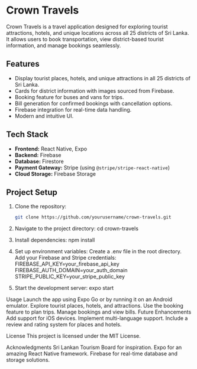 # Crown Travels

Crown Travels is a travel application designed for exploring tourist attractions, hotels, and unique locations across all 25 districts of Sri Lanka. It allows users to book transportation, view district-based tourist information, and manage bookings seamlessly.

## Features

- Display tourist places, hotels, and unique attractions in all 25 districts of Sri Lanka.
- Cards for district information with images sourced from Firebase.
- Booking feature for buses and vans for trips.
- Bill generation for confirmed bookings with cancellation options.
- Firebase integration for real-time data handling.
- Modern and intuitive UI.

## Tech Stack

- **Frontend:** React Native, Expo
- **Backend:** Firebase
- **Database:** Firestore
- **Payment Gateway:** Stripe (using `@stripe/stripe-react-native`)
- **Cloud Storage:** Firebase Storage

## Project Setup

1. Clone the repository:
   ```bash
   git clone https://github.com/yourusername/crown-travels.git

2. Navigate to the project directory:
   cd crown-travels

3. Install dependencies:
   npm install

4. Set up environment variables:
  Create a .env file in the root directory.
  Add your Firebase and Stripe credentials:
  FIREBASE_API_KEY=your_firebase_api_key
  FIREBASE_AUTH_DOMAIN=your_auth_domain
  STRIPE_PUBLIC_KEY=your_stripe_public_key

5. Start the development server:
  expo start

Usage
  Launch the app using Expo Go or by running it on an Android emulator.
  Explore tourist places, hotels, and attractions.
  Use the booking feature to plan trips.
  Manage bookings and view bills.
  Future Enhancements
  Add support for iOS devices. 
  Implement multi-language support. 
  Include a review and rating system for places and hotels. 

License
  This project is licensed under the MIT License.

Acknowledgments
  Sri Lankan Tourism Board for inspiration.
  Expo for an amazing React Native framework.
  Firebase for real-time database and storage solutions.
